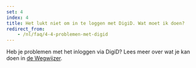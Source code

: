 ```yaml
---
set: 4
index: 4
title: Het lukt niet om in te loggen met DigiD. Wat moet ik doen?
redirect_from:
    - /nl/faq/4-4-problemen-met-digid
---
```

Heb je problemen met het inloggen via DigiD? Lees meer over wat je kan doen in [de Wegwijzer](/nl/wegwijzer#digid).
